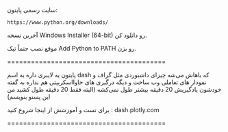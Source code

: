 سایت رسمی پایتون:

```
https://www.python.org/downloads/
```

آخرین نسخه Windows Installer (64-bit) رو دانلود کن.

موقع نصب حتماً تیک Add Python to PATH رو بزن.


========================================


پایتون یه لایبری داره به اسم dash که باهاش می‌شه چیزای داشبوردی مثل گراف و نمودار های تعاملی وب ساخت و دیگه درگیری های جاوااسکریپتی هم نداره به گفته خودشون یادگیریش 20 دقیقه بیشتر طول نمی‌کشه (البته فقط 20 دقیقه طول کشید من این پستو بنویسم)

برای تست و آموزشش از اینجا شروع کنید :
dash.plotly.com

========================================
